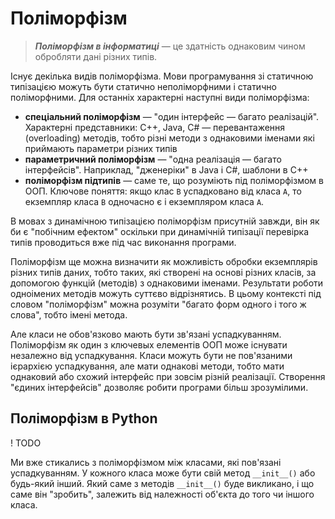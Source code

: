 # Поліморфізм

> ***Поліморфізм в інформатиці*** — це здатність однаковим чином обробляти
дані різних типів. 

Існує декілька видів поліморфізма. 
Мови програмування зі статичною типізацією можуть бути статично неполіморфними і статично поліморфними. 
Для останніх характерні наступні види поліморфізма: 

- **спеціальний поліморфізм** — "один інтерфейс — багато реалізацій". Характерні представники: C++, Java, C# — перевантаження (overloading) методів, тобто різні методи з однаковими іменами які приймають параметри різних типів
- **параметричний поліморфізм** — "одна реалізація — багато інтерфейсів". Наприклад, "дженеріки" в Java і C#, шаблони в C++
- **поліморфізм підтипів** — саме те, що розуміють під поліморфізмом в ООП. Ключове поняття: якщо клас `B` успадковано від класа `A`, то екземпляр класа `B` одночасно є і екземпляром класа `A`.

В мовах з динамічною типізацією поліморфізм присутній завжди, 
він як би є "побічним ефектом" 
оскільки при динамічній типізації перевірка типів проводиться вже під час виконання програми. 

Поліморфізм ще можна визначити як можливість обробки екземплярів різних типів даних, 
тобто таких, 
які створені на основі різних класів, 
за допомогою функцій (методів) з однаковими іменами. 
Результати роботи одноімених методів можуть суттєво відрізнятись. 
В цьому контексті під словом "поліморфізм" можна розуміти "багато форм одного і того ж слова", 
тобто імені метода. 

Але класи не обов'язково мають бути зв'язані успадкуванням. 
Поліморфізм як один з ключевых елементів ООП може існувати незалежно від успадкування. 
Класи можуть бути не пов'язаними ієрархією успадкування, 
але мати однакові методи, 
тобто мати однаковий або схожий інтерфейс при зовсім різній реалізації. 
Створення "єдиних інтерфейсів" дозволяє робити програми більш зрозумілими. 

## Поліморфізм в Python

! TODO

Ми вже стикались з поліморфізмом між класами, 
які пов'язані успадкуванням. 
У кожного класа може бути свій метод `__init__()` 
або будь-який інший. 
Який саме з методів `__init__()` буде викликано, 
і що саме він "зробить", 
залежить від належності об'єкта до того чи іншого класа.

